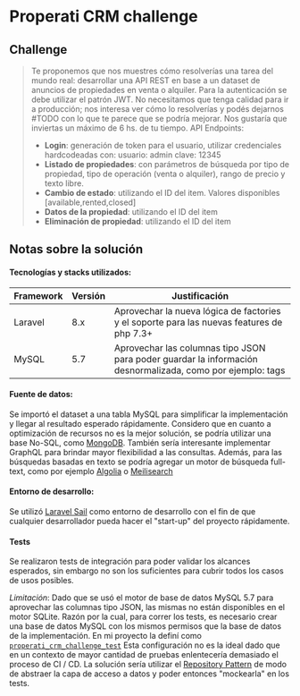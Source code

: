 # Properati CRM challenge

## Challenge

> Te proponemos que nos muestres cómo resolverías una tarea del mundo real:
desarrollar una API REST en base a un dataset de anuncios de propiedades en venta o alquiler. Para la autenticación se debe utilizar el patrón JWT. No necesitamos que tenga calidad para ir a producción; nos interesa ver cómo lo resolverías y podés dejarnos #TODO con lo que te parece que se podría mejorar. Nos gustaría que inviertas un máximo de 6 hs. de tu tiempo. API Endpoints:
> - **Login**: generación de token para el usuario, utilizar credenciales hardcodeadas con:
    usuario: admin clave: 12345
> - **Listado de propiedades**: con parámetros de búsqueda por tipo de propiedad, tipo de operación (venta o alquiler), rango de precio y texto libre.
> - **Cambio de estado**: utilizando el ID del item. Valores disponibles [available,rented,closed]
> - **Datos de la propiedad**: utilizando el ID del item
> - **Eliminación de propiedad**: utilizando el ID del item

## Notas sobre la solución

#### Tecnologías y stacks utilizados:

| Framework    | Versión | Justificación |
| -------   | ----------- | ------------- |
| Laravel    | 8.x      | Aprovechar la nueva lógica de factories y el soporte para las nuevas features de php 7.3+
| MySQL | 5.7           | Aprovechar las columnas tipo JSON para poder guardar la información desnormalizada, como por ejemplo: tags

#### Fuente de datos:

Se importó el dataset a una tabla MySQL para simplificar la implementación y llegar al resultado esperado rápidamente. Considero que en cuanto a optimización de recursos no es la mejor solución, se
podría utilizar una base No-SQL, como [MongoDB](https://www.mongodb.com). También sería interesante implementar GraphQL para brindar mayor flexibilidad a las consultas. Además, para las búsquedas
basadas en texto se podría agregar un motor de búsqueda full-text, como por ejemplo [Algolia](https://www.algolia.com/products/search/) o [Meilisearch](https://www.meilisearch.com/)

#### Entorno de desarrollo:

Se utilizó [Laravel Sail](https://laravel.com/docs/8.x/sail) como entorno de desarrollo con el fin de que cualquier desarrollador pueda hacer el "start-up" del proyecto rápidamente.

#### Tests

Se realizaron tests de integración para poder validar los alcances esperados, sin embargo no son los suficientes para cubrir todos los casos de usos posibles.

*Limitación*: Dado que se usó el motor de base de datos MySQL 5.7 para aprovechar las columnas tipo JSON, las mismas no están disponibles en el motor SQLite. Razón por la cual, para correr los tests,
es necesario crear una base de datos MySQL con los mismos permisos que la base de datos de la implementación. En mi proyecto la definí
como [`properati_crm_challenge_test`](https://github.com/diegoldev/properati-crm-challenge/blob/master/phpunit.xml#L27)
Esta configuración no es la ideal dado que en un contexto de mayor cantidad de pruebas enlentecería demasiado el proceso de CI / CD. La solución sería utilizar
el [Repository Pattern](https://docs.microsoft.com/en-us/dotnet/architecture/microservices/microservice-ddd-cqrs-patterns/infrastructure-persistence-layer-design#:%7E:text=of%20Work%20patterns.-,The%20Repository%20pattern,from%20the%20domain%20model%20layer)
de modo de abstraer la capa de acceso a datos y poder entonces "mockearla" en los tests.
